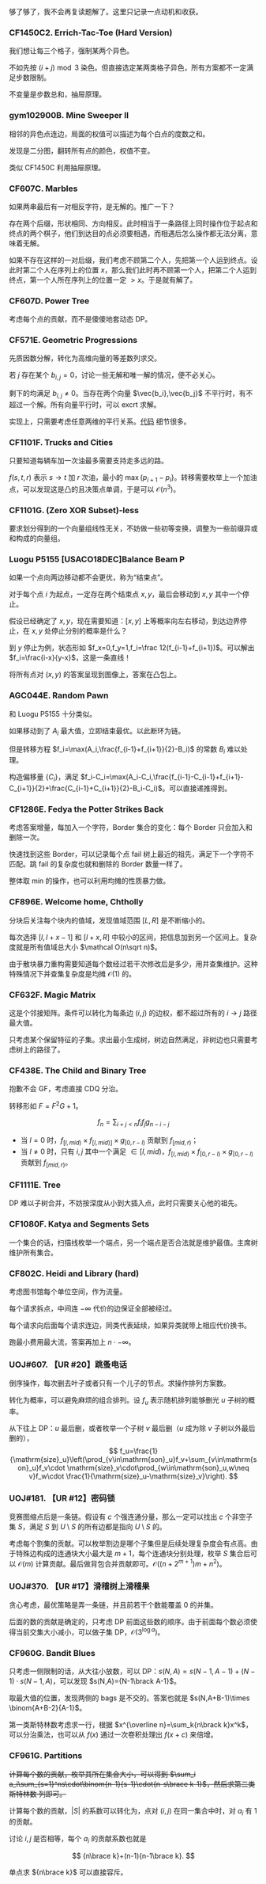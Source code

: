 够了够了，我不会再复读题解了。这里只记录一点动机和收获。

### CF1450C2. Errich-Tac-Toe (Hard Version)

我们想让每三个格子，强制某两个异色。

不如先按 $(i+j)\bmod 3$ 染色。但直接选定某两类格子异色，所有方案都不一定满足步数限制。

不变量是步数总和，抽屉原理。

### gym102900B. Mine Sweeper II

相邻的异色点连边，局面的权值可以描述为每个白点的度数之和。

发现是二分图，翻转所有点的颜色，权值不变。

类似 CF1450C 利用抽屉原理。

### CF607C. Marbles

如果两串最后有一对相反字符，是无解的。推广一下？

存在两个后缀，形状相同、方向相反。此时相当于一条路径上同时操作位于起点和终点的两个棋子，他们到达目的点必须要相遇，而相遇后怎么操作都无法分离，意味着无解。

如果不存在这样的一对后缀，我们考虑不顾第二个人，先把第一个人运到终点。设此时第二个人在序列上的位置 $x$，那么我们此时再不顾第一个人，把第二个人运到终点，第一个人所在序列上的位置一定 $> x$。于是就有解了。

### CF607D. Power Tree

考虑每个点的贡献，而不是傻傻地套动态 DP。

### CF571E. Geometric Progressions

先质因数分解，转化为高维向量的等差数列求交。

若 $j$ 存在某个 $b_{i,j}=0$，讨论一些无解和唯一解的情况，便不必关心。

剩下的均满足 $b_{i,j}\neq 0$。当存在两个向量 $\vec{b_i},\vec{b_j}$ 不平行时，有不超过一个解。所有向量平行时，可以 excrt 求解。

实现上，只需要考虑任意两维的平行关系。[代码](https://codeforces.com/contest/571/submission/154492653) 细节很多。

### CF1101F. Trucks and Cities

只要知道每辆车加一次油最多需要支持走多远的路。

$f(s,t,r)$ 表示 $s\to t$ 加 $r$ 次油，最小的 $\max\{p_{i+1}-p_i\}$。转移需要枚举上一个加油点，可以发现这是凸的且决策点单调，于是可以 $\mathcal O(n^3)$。

### CF1101G. (Zero XOR Subset)-less

要求划分得到的一个向量组线性无关，不妨做一些初等变换，调整为一些前缀异或和构成的向量组。

### Luogu P5155 [USACO18DEC]Balance Beam P

如果一个点向两边移动都不会更优，称为“结束点”。

对于每个点 $i$ 为起点，一定存在两个结束点 $x,y$，最后会移动到 $x,y$ 其中一个停止。

假设已经确定了 $x,y$，现在需要知道：$[x,y]$ 上等概率向左右移动，到达边界停止，在 $x,y$ 处停止分别的概率是什么？

到 $y$ 停止为例，状态形如 $f_x=0,f_y=1,f_i=\frac 12(f_{i-1}+f_{i+1})$。可以解出 $f_i=\frac{i-x}{y-x}$，这是一条直线！

将所有点对 $(x,y)$ 的答案呈现到图像上，答案在凸包上。

### AGC044E. Random Pawn

和 Luogu P5155 十分类似。

如果移动到了 $A_i$ 最大值，立即结束最优。以此断环为链。

但是转移方程 $f_i=\max(A_i,\frac{f_{i-1}+f_{i+1}}{2}-B_i)$ 的常数 $B_i$ 难以处理。

构造偏移量 $\{C_i\}$，满足 $f_i-C_i=\max(A_i-C_i,\frac{f_{i-1}-C_{i-1}+f_{i+1}-C_{i+1}}{2}+\frac{C_{i-1}+C_{i+1}}{2}-B_i-C_i)$。可以直接递推得到。

### CF1286E. Fedya the Potter Strikes Back

考虑答案增量，每加入一个字符，Border 集合的变化：每个 Border 只会加入和删除一次。

快速找到这些 Border，可以记录每个点 fail 树上最近的祖先，满足下一个字符不匹配。跳 fail 的复杂度也就和删除的 Border 数量一样了。

整体取 min 的操作，也可以利用均摊的性质暴力做。

### CF896E. Welcome home, Chtholly

分块后关注每个块内的值域，发现值域范围 $[L,R]$ 是不断缩小的。

每次选择 $[l,l+x-1]$ 和 $[l+x,R]$ 中较小的区间，把信息加到另一个区间上。复杂度就是所有值域总大小 $\mathcal O(n\sqrt n)$。

由于散块暴力重构需要知道每个数经过若干次修改后是多少，用并查集维护。这种特殊情况下并查集复杂度是均摊 $\mathcal O(1)$ 的。

### CF632F. Magic Matrix

这是个邻接矩阵。条件可以转化为每条边 $(i,j)$ 的边权，都不超过所有的 $i\to j$ 路径最大值。

只考虑某个保留特征的子集。求出最小生成树，树边自然满足，非树边也只需要考虑树上的路径了。

### CF438E. The Child and Binary Tree

抱歉不会 GF，考虑直接 CDQ 分治。

转移形如 $F=F^2G+1$。

$$
f_n=\sum_{i+j<n}f_if_jg_{n-i-j}
$$

- 当 $l=0$ 时，$f_{[l,\mathit{mid})}\times f_{[l,\mathit{mid})]}\times g_{[0,r-l)}$ 贡献到 $f_{[\mathit{mid},r)}$；
- 当 $l\neq 0$ 时，只有 $i,j$ 其中一个满足 $\in [l,\mathit{mid})$，$f_{[l,\mathit{mid})}\times f_{[0,r-l)}\times g_{[0,r-l)}$
贡献到 $f_{[\mathit{mid},r)}$。

### CF1111E. Tree

DP 难以子树合并，不妨按深度从小到大插入点，此时只需要关心他的祖先。

### CF1080F. Katya and Segments Sets

一个集合的话，扫描线枚举一个端点，另一个端点是否合法就是维护最值。主席树维护所有集合。

### CF802C. Heidi and Library (hard)

考虑图书馆每个单位空间，作为流量。

每个请求拆点，中间连 $-\infty$ 代价的边保证全部被经过。

每个请求向后面每个请求连边，同类代表延续，如果异类就带上相应代价换书。

跑最小费用最大流，答案再加上 $n\cdot -\infty$。

### UOJ#607. 【UR #20】跳蚤电话

倒序操作，每次删去叶子或者只有一个儿子的节点。求操作排列方案数。

转化为概率，可以避免麻烦的组合排列。设 $f_u$ 表示随机排列能够删光 $u$ 子树的概率。

从下往上 DP：$u$ 最后删，或者枚举一个子树 $v$ 最后删（$u$ 成为除 $v$ 子树以外最后删的），
$$
f_u=\frac{1}{\mathrm{size}_u}\left(\prod_{v\in\mathrm{son}_u}f_v+\sum_{v\in\mathrm{son}_u}f_v\cdot \mathrm{size}_v\cdot\prod_{w\in\mathrm{son}_u,w\neq v}f_w\cdot \frac{1}{\mathrm{size}_u-\mathrm{size}_v}\right).
$$

### UOJ#181. 【UR #12】密码锁

竞赛图缩点后是一条链。假设有 $c$ 个强连通分量，那么一定可以找出 $c$ 个非空子集 $S$，满足 $S$ 到 $U\setminus S$ 的所有边都是指向 $U\setminus S$ 的。

考虑每个割集的贡献。可以枚举割边是哪个子集但是后续处理复杂度会有点高。由于特殊边构成的连通块大小最大是 $m+1$，每个连通块分别处理，枚举 $S$ 集合后可以 $\mathcal O(m)$ 计算贡献。最后做背包合并贡献即可。$\mathcal O((n+2^{m+1})m+n^2)$。

### UOJ#370. 【UR #17】滑稽树上滑稽果

贪心考虑，最优策略是弄一条链，并且前若干个数能覆盖 $0$ 的并集。

后面的数的贡献是确定的，只考虑 DP 前面这些数的顺序。由于前面每个数必须使得当前交集大小减小，可以做子集 DP，$\mathcal O(3^{\log a})$。

### CF960G. Bandit Blues

只考虑一侧限制的话，从大往小放数，可以 DP：$s(N,A)=s(N-1,A-1)+(N-1)\cdot s(N-1,A)$，可以发现 $s(N,A)={N-1\brack A-1}$。

取最大值的位置，发现两侧的 bags 是不交的。答案也就是 $s(N,A+B-1)\times \binom{A+B-2}{A-1}$。

第一类斯特林数考虑求一行，根据 $x^{\overline n}=\sum_k{n\brack k}x^k$，可以分治乘法，也可以从 $f(x)$ 通过一次卷积处理出 $f(x+c)$ 来倍增。

### CF961G. Partitions

~~计算每个数的贡献，枚举其所在集合大小，可以得到 $\sum_i a_i\sum_{s=1}^ns\cdot\binom{n-1}{s-1}\cdot{n-s\brace k-1}$，然后求第二类斯特林数·列即可。~~

计算每个数的贡献，$|S|$ 的系数可以转化为，点对 $(i,j)$ 在同一集合中时，对 $a_i$ 有 $1$ 的贡献。

讨论 $i,j$ 是否相等，每个 $a_i$ 的贡献系数也就是

$$
{n\brace k}+(n-1){n-1\brace k}.
$$

单点求 ${n\brace k}$ 可以直接容斥。

